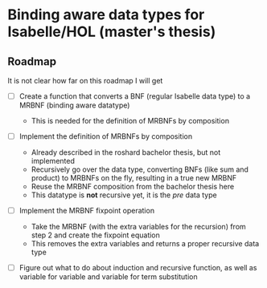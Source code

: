 # Binding aware data types for Isabelle/HOL (master's thesis)

## Roadmap

It is not clear how far on this roadmap I will get

- [ ] Create a function that converts a BNF (regular Isabelle data type) to a MRBNF (binding aware datatype)
    - This is needed for the definition of MRBNFs by composition

- [ ] Implement the definition of MRBNFs by composition
    - Already described in the roshard bachelor thesis, but not implemented
    - Recursively go over the data type, converting BNFs (like sum and product) to MRBNFs on the fly, resulting in a true new MRBNF
    - Reuse the MRBNF composition from the bachelor thesis here
    - This datatype is **not** recursive yet, it is the _pre_ data type

- [ ] Implement the MRBNF fixpoint operation
    - Take the MRBNF (with the extra variables for the recursion) from step 2 and create the fixpoint equation
    - This removes the extra variables and returns a proper recursive data type

- [ ] Figure out what to do about induction and recursive function, as well as variable for variable and variable for term substitution
